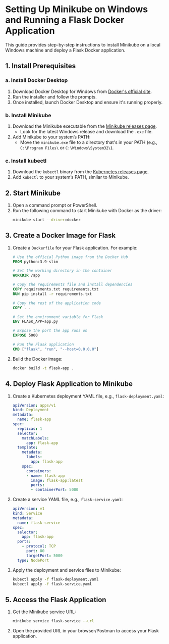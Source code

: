 
# Setting Up Minikube on Windows and Running a Flask Docker Application

This guide provides step-by-step instructions to install Minikube on a local Windows machine and deploy a Flask Docker application.

## 1. Install Prerequisites

### a. Install Docker Desktop

1. Download Docker Desktop for Windows from [Docker's official site](https://www.docker.com/products/docker-desktop).
2. Run the installer and follow the prompts.
3. Once installed, launch Docker Desktop and ensure it's running properly.

### b. Install Minikube

1. Download the Minikube executable from the [Minikube releases page](https://github.com/kubernetes/minikube/releases).
   - Look for the latest Windows release and download the `.exe` file.
2. Add Minikube to your system’s PATH:
   - Move the `minikube.exe` file to a directory that's in your PATH (e.g., `C:\Program Files\` or `C:\Windows\System32\`).

### c. Install kubectl

1. Download the `kubectl` binary from the [Kubernetes releases page](https://kubernetes.io/docs/tasks/tools/install-kubectl/).
2. Add `kubectl` to your system’s PATH, similar to Minikube.

## 2. Start Minikube

1. Open a command prompt or PowerShell.
2. Run the following command to start Minikube with Docker as the driver:
   ```sh
   minikube start --driver=docker
   ```

## 3. Create a Docker Image for Flask

1. Create a `Dockerfile` for your Flask application. For example:
   ```Dockerfile
   # Use the official Python image from the Docker Hub
   FROM python:3.9-slim

   # Set the working directory in the container
   WORKDIR /app

   # Copy the requirements file and install dependencies
   COPY requirements.txt requirements.txt
   RUN pip install -r requirements.txt

   # Copy the rest of the application code
   COPY . .

   # Set the environment variable for Flask
   ENV FLASK_APP=app.py

   # Expose the port the app runs on
   EXPOSE 5000

   # Run the Flask application
   CMD ["flask", "run", "--host=0.0.0.0"]
   ```

2. Build the Docker image:
   ```sh
   docker build -t flask-app .
   ```

## 4. Deploy Flask Application to Minikube

1. Create a Kubernetes deployment YAML file, e.g., `flask-deployment.yaml`:
   ```yaml
   apiVersion: apps/v1
   kind: Deployment
   metadata:
     name: flask-app
   spec:
     replicas: 1
     selector:
       matchLabels:
         app: flask-app
     template:
       metadata:
         labels:
           app: flask-app
       spec:
         containers:
         - name: flask-app
           image: flask-app:latest
           ports:
           - containerPort: 5000
   ```

2. Create a service YAML file, e.g., `flask-service.yaml`:
   ```yaml
   apiVersion: v1
   kind: Service
   metadata:
     name: flask-service
   spec:
     selector:
       app: flask-app
     ports:
       - protocol: TCP
         port: 80
         targetPort: 5000
     type: NodePort
   ```

3. Apply the deployment and service files to Minikube:
   ```sh
   kubectl apply -f flask-deployment.yaml
   kubectl apply -f flask-service.yaml
   ```

## 5. Access the Flask Application

1. Get the Minikube service URL:
   ```sh
   minikube service flask-service --url
   ```

2. Open the provided URL in your browser/Postman to access your Flask application.



